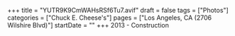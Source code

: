 +++
title = "YUTR9K9CmWAHsRSf6Tu7.avif"
draft = false
tags = ["Photos"]
categories = ["Chuck E. Cheese's"]
pages = ["Los Angeles, CA (2706 Wilshire Blvd)"]
startDate = ""
+++
2013 - Construction

